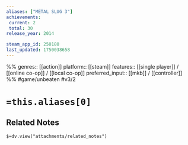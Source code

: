 ```yaml
---
aliases: ["METAL SLUG 3"]
achievements:
 current: 2
 total: 30
release_year: 2014

steam_app_id: 250180
last_updated: 1750038658
---
```

%%
genres:: [[action]]
platform:: [[steam]]
features:: [[single player]] / [[online co-op]] / [[local co-op]]
preferred_input:: [[mkb]] / [[controller]]
%%
#game/unbeaten
#v3/2

# `=this.aliases[0]`
## Related Notes
`$=dv.view("attachments/related_notes")`